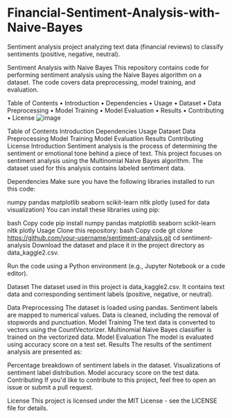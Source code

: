 # Financial-Sentiment-Analysis-with-Naive-Bayes
Sentiment analysis project analyzing text data (financial reviews) to classify sentiments (positive, negative, neutral).



Sentiment Analysis with Naive Bayes
This repository contains code for performing sentiment analysis using the Naive Bayes algorithm on a dataset. The code covers data preprocessing, model training, and evaluation.

Table of Contents
•	Introduction
•	Dependencies
•	Usage
•	Dataset
•	Data Preprocessing
•	Model Training
•	Model Evaluation
•	Results
•	Contributing
•	License
![image](https://github.com/laurapall/Financial-Sentiment-Analysis-with-Naive-Bayes/assets/48211193/c2a187c5-6aab-4272-a532-fa4bc1a4a9fb)


Table of Contents
Introduction
Dependencies
Usage
Dataset
Data Preprocessing
Model Training
Model Evaluation
Results
Contributing
License
Introduction
Sentiment analysis is the process of determining the sentiment or emotional tone behind a piece of text. This project focuses on sentiment analysis using the Multinomial Naive Bayes algorithm. The dataset used for this analysis contains labeled sentiment data.

Dependencies
Make sure you have the following libraries installed to run this code:

numpy
pandas
matplotlib
seaborn
scikit-learn
nltk
plotly (used for data visualization)
You can install these libraries using pip:

bash
Copy code
pip install numpy pandas matplotlib seaborn scikit-learn nltk plotly
Usage
Clone this repository:
bash
Copy code
git clone https://github.com/your-username/sentiment-analysis.git
cd sentiment-analysis
Download the dataset and place it in the project directory as data_kaggle2.csv.

Run the code using a Python environment (e.g., Jupyter Notebook or a code editor).

Dataset
The dataset used in this project is data_kaggle2.csv. It contains text data and corresponding sentiment labels (positive, negative, or neutral).

Data Preprocessing
The dataset is loaded using pandas.
Sentiment labels are mapped to numerical values.
Data is cleaned, including the removal of stopwords and punctuation.
Model Training
The text data is converted to vectors using the CountVectorizer.
Multinomial Naive Bayes classifier is trained on the vectorized data.
Model Evaluation
The model is evaluated using accuracy score on a test set.
Results
The results of the sentiment analysis are presented as:

Percentage breakdown of sentiment labels in the dataset.
Visualizations of sentiment label distribution.
Model accuracy score on the test data.
Contributing
If you'd like to contribute to this project, feel free to open an issue or submit a pull request.

License
This project is licensed under the MIT License - see the LICENSE file for details.

